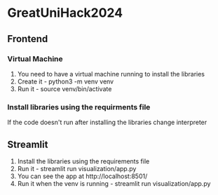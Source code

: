 # GreatUniHack2024

## Frontend

### Virtual Machine

1. You need to have a virtual machine running to install the libraries
2. Create it - python3 -m venv venv
3. Run it - source venv/bin/activate

### Install libraries using the requirments file

If the code doesn't run after installing the libraries change interpreter

## Streamlit

1. Install the libraries using the requirements file
2. Run it - streamlit run visualization/app.py
3. You can see the app at http://localhost:8501/
4. Run it when the venv is running - streamlit run visualization/app.py
